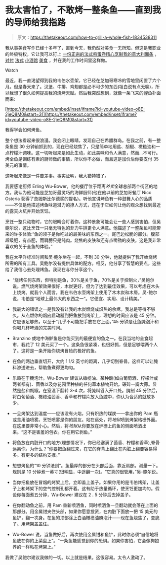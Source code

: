 # 我太害怕了，不敢烤一整条鱼——直到我的导师给我指路

> 原文：<https://thetakeout.com/how-to-grill-a-whole-fish-1834538311>

我从事美食写作已经十多年了，直到今天，我仍然对美食一无所知。但这是我职业的终极特权，它让我可以钉上 [一份正宗的法式煎蛋卷](https://thetakeout.com/4-lessons-tips-in-how-to-make-omelettes-1832765134)[精心烹制我的意大利面条](https://thetakeout.com/lessons-from-the-school-of-spaghetti-carbonara-1798259380) ， [对付](https://thetakeout.com/anthony-bourdain-les-halles-cookbook-french-onion-soup-1833361381) [法式](https://thetakeout.com/anthony-bourdain-les-halles-cookbook-boeuf-bourguignon-1833392149) [小酒馆](https://thetakeout.com/anthony-bourdain-les-halles-cookbook-pork-rillette-1833418748) [美食](https://thetakeout.com/anthony-bourdain-les-halles-cookbook-skate-grenobloise-1833453886) ，并在我的工作时间里这样做。

Watch

最近，我一直渴望得到我的韦伯水壶架，它已经在芝加哥寒冷的雪地里闲置了六个月。但是春天来了。汉堡、牛排、鸡翅都是必不可少的东西(坦白说有点无聊)，所以我想了很久如何提高我的烧烤天赋。然后我突然想到，就像一条飞来的鲤鱼扑面而来:

 [https://thetakeout.com/embed/inset/iframe?id=youtube-video-o8E-2jeQ8M0&start=31](https://thetakeout.com/embed/inset/iframe?id=youtube-video-o8E-2jeQ8M0&start=31) 

我得学会如何烤鱼。

整个想法看起来很浪漫。我会闭上眼睛，发现自己在希腊群岛。在我之前，有一整条鱼是 30 分钟前抓到的，现在已经烧焦了，只是简单地用盐、胡椒、橄榄油和一点柠檬汁调味。这一切听起来是如此生动，如此美味和令人满意，然而...不可行。烤全鱼是训练有素的厨师做的事情，所以你不必做，而且这是加价后你要支付 35 美元的事情。

这听起来像是一件苦差事。事实证明，我大错特错了。

我要感谢厨师 Erling Wu-Bower，他的餐厅位于距离*外卖*全球总部两个街区的地方。我认为他可能是芝加哥最灵巧的海鲜厨师(他在他以前的芝加哥餐厅 Nico Osteria 获得了詹姆斯比尔德奖的提名)。听他宣讲烤鱼有一种鼓舞人心的品质——不仅是他描述烤鱼味道潜力的撩人方式，还在于它如何让他的观众想找到最近的露天火坑并开始烹饪。

烹饪一整只动物时，它的眼睛会盯着你，这种景象可能会让一些人感到害怕，但吴鲍尔说，这比烹饪一只毫无特色的菲力牛排更令人满意。他描述了一整条鱼可能带来的许多体验:“鱼的领子是你吃过的最美味的东西之一。尾巴边松脆的部分。腹部超级肥，有点肥，而肩膀只是纯肉。烧焦的皮肤和还有点嚼劲的皮肤。这是我非常喜欢的关于全鱼的体验。”

我在太平洋标准时间和吴·鲍尔坐在一起，不到 30 分钟，他就提供了我开始烧烤所需的所有工具。吴鲍尔没有提供具体的配方。相反，他分享了智慧的要点，这些给了我信心去处理烤鱼。我现在与你分享这个。

*   “烧烤任何东西，但特别是鱼，30%是关于鱼，70%是关于控制火，”吴鲍尔说。燃气烧烤架效果很好，木炭更好，但为了达到最佳效果，可以考虑在木头上烧烤。就我个人而言，我在韦伯水壶烤架上使用了木木炭和木屑。吴-鲍尔说，韦伯是“地球上最伟大的东西之一”。它便宜、实用、设计精美。”

*   我最大的错误之一是我没有让我的木炭燃烧成炽热的余烬。我总是等得不够久。从点燃你的烟囱启动器到把鱼放到烤架上，理想的时间应该是 45 分钟。它应该足够热，以至于“几乎不可能把手放在它上面。”45 分钟是让鱼腌泡汁和你喝几杯啤酒的完美时间。
*   Branzino 或地中海鲈鱼是你能买到的最便宜的鱼之一。在我当地的全食超市，我花了 12 美元买了一个。这条鱼很紧凑，也很好抓，但是足够喂两个人了。这将是一条开始你烧烤冒险的极好的鱼。

*   在鱼的两边垂直切开，大约 1 1/2 英寸的距离，几乎切到脊骨。这样可以让腌料渗透进去，帮助鱼煮得更均匀。
*   乐趣在于腌泡汁。Wu-Bower 建议从橄榄油、某种酸(如白葡萄酒、柠檬汁或两者都有)、茴香以及你花园里种植的任何草本植物开始。碾碎一瓣大蒜。显然是盐和胡椒。在室温下翻转 3-4 次，将腌料舀入开口处。腌制 45 分钟后，将白葡萄酒、橄榄油茴香、香草和柠檬片放入鱼腔中，你认为合适的就放多少。
*   一旦烤架达到温度——应该没有火焰，只有炽热的煤炭——拿出你的 Pam 瓶或食用油喷雾。烹饪喷雾是你的朋友。站在远处，将*地狱*喷到烤架格栅外面。在这里要非常小心。然后，将*地狱*从你要放在炉栅上的鱼的侧面喷洒出来。“这不是害羞的包衣。你在用它剥鱼。”

*   将鱼放在内脏开口的地方(理想情况下，你已经塞满了茴香、柠檬和香草),脊骨远离你。为什么？“你要把鱼翻过来，在它的脊背上翻比在内脏上翻要容易得多。有更多的结构支撑。”

*   想想烤鱼的“10 分钟法则”。鱼最厚的部分在头部后面，靠近肩部。测量一下。规则是 10 分钟煮一英寸(很明显，中途翻一次)。“它真的很管用，”吴-鲍尔说。
*   当你把鱼放在冒烟的烤架上后，立即盖上盖子。如果你用的是韦伯烤架，让盖子上和烤架下的空气控制孔都开着。这有助于热量循环，使烹饪更加均匀。假设你每面煮五分钟，Wu-Bower 建议在 2 . 5 分钟后去掉盖子。
*   在你翻动鱼之前，用 Pam 重新喷洒鱼，同时喷洒鱼一旦翻动就会落在上面的那部分。用金属钳夹住头部，如果你愿意投资，在内脏下面放一把 15 美元的鱼铲，翻一次身。在鱼的顶部涂上白酒橄榄油腌泡汁——现在鱼烧焦了，变脆了。用烤架盖盖住。
*   Wu-Bower 说，当鱼做好后，再次使用金属钳和鱼铲，此时你必须“自信地将鱼放在你的上菜盘上”。“一条鱼能感觉到你的恐惧。如果你害怕，它会像狗娘养的一样粘在烤架上。”

我做了吴鲍尔建议我做的一切。以上就是结果。这很容易。太令人激动了。